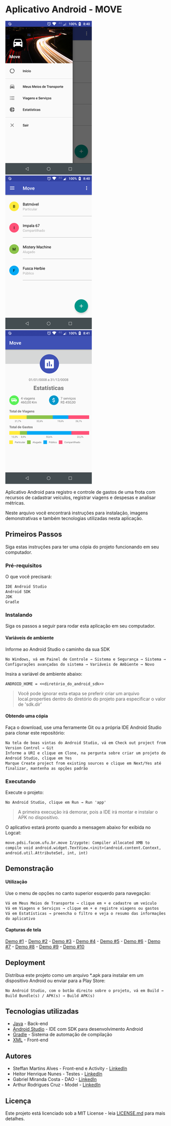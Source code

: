 # Aplicativo Android - MOVE

![](demo/demo_1.png) ![](demo/demo_3.png) ![](demo/demo_10.png)

Aplicativo Android para registro e controle de gastos de uma frota com recursos de cadastrar veículos, registrar viagens e despesas e analisar métricas.

Neste arquivo você encontrará instruções para instalação, imagens demonstrativas e também tecnologias utilizadas nesta aplicação.

## Primeiros Passos

Siga estas instruções para ter uma cópia do projeto funcionando em seu computador.

### Pré-requisitos

O que você precisará:

```
IDE Android Studio
Android SDK
JDK
Gradle
```

### Instalando

Siga os passos a seguir para rodar esta aplicação em seu computador.

#### Variáveis de ambiente

Informe ao Android Studio o caminho da sua SDK

```
No Windows, vá em Painel de Controle → Sistema e Segurança → Sistema → Configurações avançadas do sistema → Variáveis de Ambiente → Novo
```

Insira a variável de ambiente abaixo:

```
ANDROID_HOME = <<diretório_do_android_sdk>>
```

> Você pode ignorar esta etapa se preferir criar um arquivo local.properties dentro do diretório do projeto para especificar o valor de 'sdk.dir'

#### Obtendo uma cópia

Faça o download, use uma ferramente Git ou a própria IDE Android Studio para clonar este repositório:

```
Na tela de boas vintas do Android Studio, vá em Check out project from Version Control → Git
Informe a URI e clique em Clone, na pergunta sobre criar um projeto do Android Studio, clique em Yes
Marque Create project from existing sources e clique em Next/Yes até finalizar, mantenha as opções padrão
```

### Executando

Execute o projeto:

```
No Android Studio, clique em Run → Run 'app'
```

> A primeira execução irá demorar, pois a IDE irá montar e instalar o APK no dispositivo.

O aplicativo estará pronto quando a mensagem abaixo for exibida no Logcat:

```
move.pdsi.facom.ufu.br.move I/zygote: Compiler allocated XMB to compile void android.widget.TextView.<init>(android.content.Context, android.util.AttributeSet, int, int)
```

## Demonstração

#### Utilização

Use o menu de opções no canto superior esquerdo para navegação:

```
Vá em Meus Meios de Transporte → clique em + e cadastre um veículo
Vá em Viagens e Serviços → clique em + e registre viagens ou gastos
Vá em Estatísticas → preencha o filtro e veja o resumo das informações do aplicativo
```

#### Capturas de tela

[Demo #1](demo/demo_1.png) - [Demo #2](demo/demo_2.png) - [Demo #3](demo/demo_3.png) - [Demo #4](demo/demo_4.png) - [Demo #5](demo/demo_5.png) - [Demo #6](demo/demo_6.png) - [Demo #7](demo/demo_7.png) - [Demo #8](demo/demo_8.png) - [Demo #9](demo/demo_9.png) - [Demo #10](demo/demo_10.png)

## Deployment

Distribua este projeto como um arquivo *.apk para instalar em um dispositivo Android ou enviar para a Play Store:

```
No Android Studio, com o botão direito sobre o projeto, vá em Build → Build Bundle(s) / APK(s) → Build APK(s)
```

## Tecnologias utilizadas

* [Java](http://www.java.com) - Back-end
* [Android Studio](https://developer.android.com/studio) - IDE com SDK para desenvolvimento Android
* [Gradle](https://gradle.org/) - Sistema de automação de compilação
* [XML](https://fontawesome.com/) - Front-end

## Autores

* Steffan Martins Alves - Front-end e Activity - [LinkedIn](https://www.linkedin.com/in/steffanmartins/)
* Heitor Henrique Nunes - Testes - [LinkedIn](https://www.linkedin.com/in/heitor-nunes-7b1322176/)
* Gabriel Miranda Costa - DAO - [LinkedIn](https://www.linkedin.com/in/gabriel-miranda-costa-908b22b5/)
* Arthur Rodrigues Cruz - Model - [LinkedIn](https://www.linkedin.com/in/arthur-rodrigues-cruz/)

## Licença

Este projeto está licenciado sob a MIT License - leia [LICENSE.md](LICENSE.md) para mais detalhes.